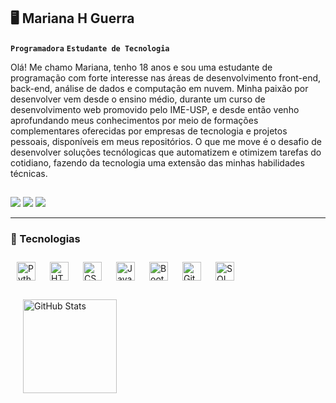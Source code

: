 ## 🖥️ Mariana H Guerra

**`Programadora`** **`Estudante de Tecnologia`**

Olá! Me chamo Mariana, tenho 18 anos e sou uma estudante de programação com forte interesse nas áreas de desenvolvimento front-end, back-end, análise de dados e computação em nuvem. Minha paixão por desenvolver vem desde o ensino médio, durante um curso de desenvolvimento web promovido pelo IME-USP, e desde então venho aprofundando meus conhecimentos por meio de formações complementares oferecidas por empresas de tecnologia e projetos pessoais, disponíveis em meus repositórios. O que me move é o desafio de desenvolver soluções tecnólogicas que automatizem e otimizem tarefas do cotidiano, fazendo da tecnologia uma extensão das minhas habilidades técnicas.
  
  ##
 
<div> 
  <a href="https://www.linkedin.com/in/marianahguerra" target="_blank"><img src="https://img.shields.io/badge/-LinkedIn-%230077B5?style=for-the-badge&logo=linkedin&logoColor=white" target="_blank"></a> 
  <a href = "mailto:marianahguerra@gmail.com"><img src="https://img.shields.io/badge/-Gmail-404055?style=for-the-badge&logo=gmail&logoColor=E75F7F" target="_blank"></a>
 <a href="https://discordapp.com/users/678731839858540576" target="_blank"><img src="https://img.shields.io/badge/Discord-7748C1?style=for-the-badge&logo=discord&logoColor=white" target="_blank"></a>
</div>

---

### 🤖 Tecnologias

<img 
    align="left" 
    alt="Python" 
    title="Python"
    width="30px" 
    style="padding: 10px;" 
    src="https://cdn.jsdelivr.net/gh/devicons/devicon@latest/icons/python/python-original.svg" 
/>
<img 
    align="left" 
    alt="HTML"
    title="HTML" 
    width="30px" 
    style="padding: 10px;" 
    src="https://cdn.jsdelivr.net/gh/devicons/devicon@latest/icons/html5/html5-original.svg" 
/>
<img 
    align="left" 
    alt="CSS" 
    title="CSS"
    width="30px" 
    style="padding: 10px;" 
    src="https://cdn.jsdelivr.net/gh/devicons/devicon@latest/icons/css3/css3-original.svg" 
/>
<img 
    align="left" 
    alt="JavaScript" 
    title="JavaScript"
    width="30px" 
    style="padding: 10px;" 
    src="https://cdn.jsdelivr.net/gh/devicons/devicon@latest/icons/javascript/javascript-original.svg" 
/>
<img 
    align="left" 
    alt="Bootstrap"
    title="Bootstrap" 
    width="30px" 
    style="padding: 10px;" 
    src="https://cdn.jsdelivr.net/gh/devicons/devicon@latest/icons/bootstrap/bootstrap-original.svg" 
/>
<img 
    align="left" 
    alt="Git" 
    title="Git"
    width="30px" 
    style="padding: 10px;" 
    src="https://cdn.jsdelivr.net/gh/devicons/devicon@latest/icons/git/git-original.svg" 
/>
<img 
    align="left" 
    alt="SQL" 
    title="SQL"
    width="30px" 
    style="padding: 10px;" 
    src="https://cdn.jsdelivr.net/gh/devicons/devicon@latest/icons/sqldeveloper/sqldeveloper-original.svg" 
/>

<br><br>

<p>
  <img 
        align="left" 
        alt="GitHub Stats" 
        height="150"
        style="padding: 20px;" 
        src="https://github-readme-stats.vercel.app/api/top-langs/?username=marihguerra&theme=dracula&layout=compact&custom_title=Linguagens+mais+utilizadas&langs_count=9" 
    />
</p>
